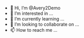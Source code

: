 - 👋 Hi, I’m @Avery2Demo
- 👀 I’m interested in ...
- 🌱 I’m currently learning ...
- 💞️ I’m looking to collaborate on ...
- 📫 How to reach me ...

<!---
Avery2Demo/Avery2Demo is a ✨ special ✨ repository because its `README.md` (this file) appears on your GitHub profile.
You can click the Preview link to take a look at your changes.
--->
